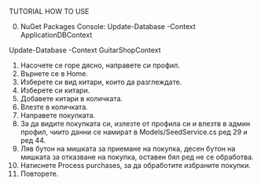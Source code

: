TUTORIAL HOW TO USE

0. NuGet Packages Console: Update-Database -Context ApplicationDBContext
                           
Update-Database -Context GuitarShopContext

1. Насочете се горе дясно, направете си профил.
2. Върнете се в Home.
3. Изберете си вид китари, които да разглеждате.
4. Изберете си китари.
5. Добавете китари в количката.
6. Влезте в количката.
7. Направете покупката.
8. За да видите покупката си, излезте от профила си и влезтв в админ профил, чиито данни се намират в Models/SeedService.cs ред 29 и ред 44.
9. Ляв бутон на мишката за приемане на покупка, десен бутон на мишката за отказване на покупка, оставен бял ред не се обработва.
10. Натиснете Process purchases, за да обработите избраните покупки.
11. Повторете.
